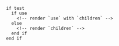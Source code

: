 
```svelte mode="static" label="structure"
if test
  if use
    <!-- render `use` with `children` -->
  else
    <!-- render `children` -->
  end if
end if
```

